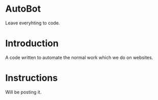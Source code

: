 # AutoBot
Leave everyhting to code. 

# Introduction
A code written to automate the normal work which we do on websites.

# Instructions
Will be posting it.

